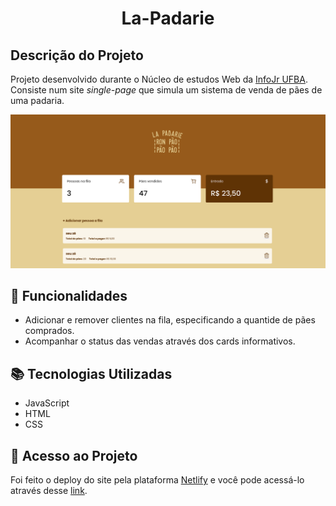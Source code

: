 <h1 align="center">La-Padarie</h1>

## Descrição do Projeto

Projeto desenvolvido durante o Núcleo de estudos Web da [InfoJr UFBA](https://br.linkedin.com/company/infojrufba). Consiste num site *single-page* que simula um sistema de venda de pães de uma padaria.

![Layout do site](./images/readme-preview.png)

## :hammer: Funcionalidades

- Adicionar e remover clientes na fila, especificando a quantide de pães comprados.
- Acompanhar o status das vendas através dos cards informativos.

## :books: Tecnologias Utilizadas

- JavaScript
- HTML
- CSS

## 📁 Acesso ao Projeto

Foi feito o deploy do site pela plataforma [Netlify](https://www.netlify.com/) e você pode acessá-lo através desse [link](https://loving-bhaskara-ab470d.netlify.app/).
